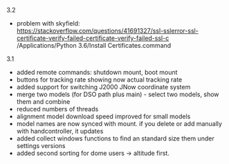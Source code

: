 3.2
- problem with skyfield:
https://stackoverflow.com/questions/41691327/ssl-sslerror-ssl-certificate-verify-failed-certificate-verify-failed-ssl-c
/Applications/Python 3.6/Install Certificates.command

3.1
- added remote commands: shutdown mount, boot mount
- buttons for tracking rate showing now actual tracking rate
- added support for switching J2000 JNow coordinate system
- merge two models (for DSO path plus main) - select two models, show them and combine
- reduced numbers of threads
- alignment model download speed improved for small models
- model names are now synced with mount. if you delete or add manually with handcontroller, it updates
- added collect windows functions to find an standard size them under settings versions
- added second sorting for dome users -> altitude first.